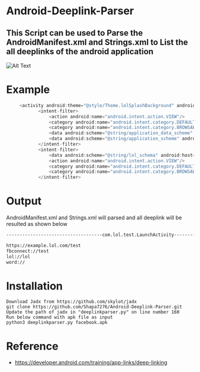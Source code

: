 # Android-Deeplink-Parser

## This Script can be used to Parse the AndroidManifest.xml and Strings.xml to List the all deeplinks of the android application 


![Alt Text](https://github.com/Shapa7276/Android-Deeplink-Parser/blob/main/Animation.gif)

# Example 

```Java
     <activity android:theme="@style/Theme.lolSplashBackground" android:name="com.lol.test.LaunchActivity" android:screenOrientation="portrait">
            <intent-filter>
                <action android:name="android.intent.action.VIEW"/>
                <category android:name="android.intent.category.DEFAULT"/>
                <category android:name="android.intent.category.BROWSABLE"/>
                <data android:scheme="@string/application_data_scheme" android:host="@string/application_data_host"/>
                <data android:scheme="@string/application_scheme" android:host="@string/application_data_host"/>
            </intent-filter>
            <intent-filter>
                <data android:scheme="@string/lol_schema" android:host="@string/lol_host"/>
                <action android:name="android.intent.action.VIEW"/>
                <category android:name="android.intent.category.DEFAULT"/>
                <category android:name="android.intent.category.BROWSABLE"/>
            </intent-filter>

```

# Output 
 AndroidManifest.xml and Strings.xml  will parsed and all deeplink will  be resulted as shown below 
 
```bash
------------------------------------com.lol.test.LaunchActivity----------------------------------------------

https://example.lol.com/test
fbconnect://test
lol://lol
word://
```

# Installation
```
Download Jadx from https://github.com/skylot/jadx
git clone https://github.com/Shapa7276/Android-Deeplink-Parser.git
Update the path of jadx in "deeplinkparser.py" on line number 160
Run below command with apk file as input 
python3 deeplinkparser.py facebook.apk
```

# Reference 
* https://developer.android.com/training/app-links/deep-linking
